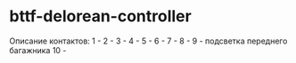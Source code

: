 # bttf-delorean-controller

Описание контактов:
1 - 
2 - 
3 - 
4 - 
5 - 
6 - 
7 - 
8 - 
9 - подсветка переднего багажника
10 - 
